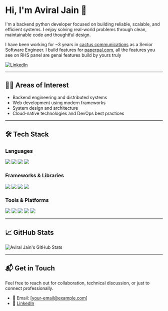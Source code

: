 # Hi, I'm Aviral Jain 👋

I'm a backend python developer focused on building reliable, scalable, and efficient systems. I enjoy solving real-world problems through clean, maintainable code and thoughtful design.

I have been working for ~3 years in [cactus communications](https://cactusglobal.com) as a Senior Software Engineer. 
I build features for [paperpal.com](https://paperpal.com/homev3), all the features you see on RHS panel are genai features build by yours truly


[![LinkedIn](https://img.shields.io/badge/LinkedIn-Aviral%20Jain-0077B5?style=flat-square&logo=linkedin)](https://www.linkedin.com/in/aviral-jain-6190b9133/)

---

## 🧑‍💻 Areas of Interest

- Backend engineering and distributed systems
- Web development using modern frameworks
- System design and architecture
- Cloud-native technologies and DevOps best practices

---

## 🛠️ Tech Stack

### Languages
<p>
  <img src="https://img.shields.io/badge/-Python-3776AB?style=flat&logo=python&logoColor=white"/>
  <img src="https://img.shields.io/badge/-JavaScript-F7DF1E?style=flat&logo=javascript&logoColor=black"/>
  <img src="https://img.shields.io/badge/-TypeScript-3178C6?style=flat&logo=typescript&logoColor=white"/>
  <img src="https://img.shields.io/badge/-C++-00599C?style=flat&logo=c%2B%2B&logoColor=white"/>
</p>

### Frameworks & Libraries
<p>
  <img src="https://img.shields.io/badge/-React-61DAFB?style=flat&logo=react&logoColor=black"/>
  <img src="https://img.shields.io/badge/-Node.js-339933?style=flat&logo=node.js&logoColor=white"/>
  <img src="https://img.shields.io/badge/-Express.js-000000?style=flat&logo=express&logoColor=white"/>
  <img src="https://img.shields.io/badge/-TailwindCSS-06B6D4?style=flat&logo=tailwindcss&logoColor=white"/>
</p>

### Tools & Platforms
<p>
  <img src="https://img.shields.io/badge/-Git-F05032?style=flat&logo=git&logoColor=white"/>
  <img src="https://img.shields.io/badge/-GitHub-181717?style=flat&logo=github&logoColor=white"/>
  <img src="https://img.shields.io/badge/-Docker-2496ED?style=flat&logo=docker&logoColor=white"/>
  <img src="https://img.shields.io/badge/-VS%20Code-007ACC?style=flat&logo=visual-studio-code&logoColor=white"/>
  <img src="https://img.shields.io/badge/-Linux-FCC624?style=flat&logo=linux&logoColor=black"/>
</p>

---

## 📈 GitHub Stats

<p>
  <img src="https://github-readme-stats.vercel.app/api?username=aviraljain7&show_icons=true&theme=default" alt="Aviral Jain's GitHub Stats" />
</p>

---

## 📬 Get in Touch

Feel free to reach out for collaboration, technical discussion, or just to connect professionally.

- 📧 Email: [your-email@example.com]
- 🔗 [LinkedIn](https://www.linkedin.com/in/aviral-jain-6190b9133/)
